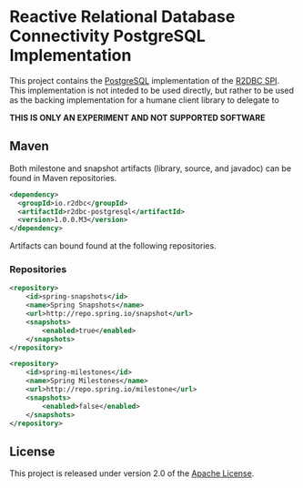 # Reactive Relational Database Connectivity PostgreSQL Implementation

This project contains the [PostgreSQL][p] implementation of the [R2DBC SPI][r].  This implementation is not inteded to be used directly, but rather to be used as the backing implementation for a humane client library to delegate to

[p]: https://www.postgresql.org
[r]: https://github.com/r2dbc/r2dbc-spi

**THIS IS ONLY AN EXPERIMENT AND NOT SUPPORTED SOFTWARE**

## Maven
Both milestone and snapshot artifacts (library, source, and javadoc) can be found in Maven repositories.

```xml
<dependency>
  <groupId>io.r2dbc</groupId>
  <artifactId>r2dbc-postgresql</artifactId>
  <version>1.0.0.M3</version>
</dependency>
```

Artifacts can bound found at the following repositories.

### Repositories
```xml
<repository>
    <id>spring-snapshots</id>
    <name>Spring Snapshots</name>
    <url>http://repo.spring.io/snapshot</url>
    <snapshots>
        <enabled>true</enabled>
    </snapshots>
</repository>
```

```xml
<repository>
    <id>spring-milestones</id>
    <name>Spring Milestones</name>
    <url>http://repo.spring.io/milestone</url>
    <snapshots>
        <enabled>false</enabled>
    </snapshots>
</repository>
```

## License
This project is released under version 2.0 of the [Apache License][l].

[l]: https://www.apache.org/licenses/LICENSE-2.0
